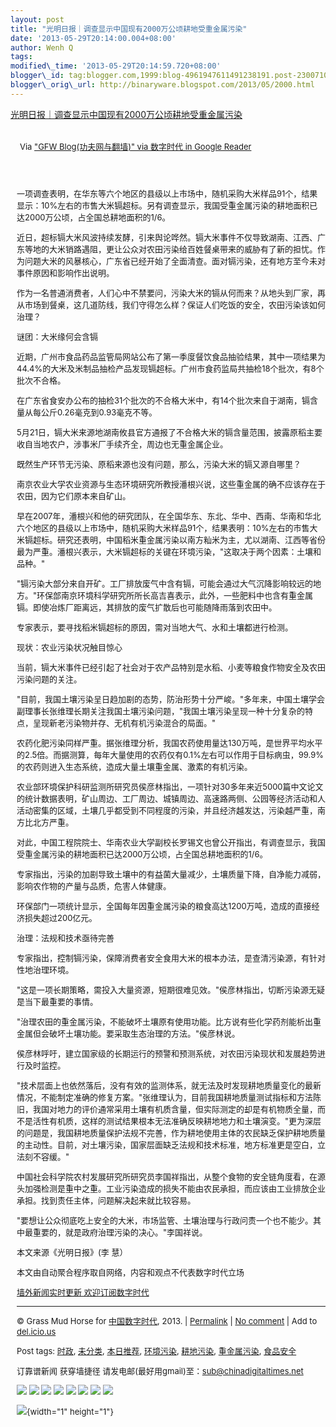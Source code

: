 ```yaml
--- 
layout: post 
title: "光明日报｜调查显示中国现有2000万公顷耕地受重金属污染" 
date: '2013-05-29T20:14:00.004+08:00' 
author: Wenh Q
tags:
modified\_time: '2013-05-29T20:14:59.720+08:00' 
blogger\_id: tag:blogger.com,1999:blog-4961947611491238191.post-2300710633239452818
blogger\_orig\_url: http://binaryware.blogspot.com/2013/05/2000.html
---
```

[光明日报｜调查显示中国现有2000万公顷耕地受重金属污染](http://feedproxy.google.com/~r/chinagfwblog/~3/9Mv9DGQ-Iec/)

<div style="margin: 10px; padding: 5px;">

<div style="font-size: 13px;">

Via ["GFW Blog(功夫网与翻墙)" via 数字时代 in Google
Reader](https://www.blogger.com/blogger.g?blogID=4961947611491238191)

</div>

</div>

<div style="font-size: 13px; padding: 15px 0 10px 10px;">

一项调查表明，在华东等六个地区的县级以上市场中，随机采购大米样品91个，结果显示：10%左右的市售大米镉超标。另有调查显示，我国受重金属污染的耕地面积已达2000万公顷，占全国总耕地面积的1/6。

近日，超标镉大米风波持续发酵，引来舆论哗然。镉大米事件不仅导致湖南、江西、广东等地的大米销路遇阻，更让公众对农田污染给百姓餐桌带来的威胁有了新的担忧。作为问题大米的风暴核心，广东省已经开始了全面清查。面对镉污染，还有地方至今未对事件原因和影响作出说明。

作为一名普通消费者，人们心中不禁要问，污染大米的镉从何而来？从地头到厂家，再从市场到餐桌，这几道防线，我们守得怎么样？保证人们吃饭的安全，农田污染该如何治理？

谜团：大米缘何会含镉

近期，广州市食品药品监管局网站公布了第一季度餐饮食品抽验结果，其中一项结果为44.4%的大米及米制品抽检产品发现镉超标。广州市食药监局共抽检18个批次，有8个批次不合格。

在广东省食安办公布的抽检31个批次的不合格大米中，有14个批次来自于湖南，镉含量从每公斤0.26毫克到0.93毫克不等。

5月21日，镉大米来源地湖南攸县官方通报了不合格大米的镉含量范围，披露原稻主要收自当地农户，涉事米厂手续齐全，周边也无重金属企业。

既然生产环节无污染、原稻来源也没有问题，那么，污染大米的镉又源自哪里？

南京农业大学农业资源与生态环境研究所教授潘根兴说，这些重金属的确不应该存在于农田，因为它们原本来自矿山。

早在2007年，潘根兴和他的研究团队，在全国华东、东北、华中、西南、华南和华北六个地区的县级以上市场中，随机采购大米样品91个，结果表明：10%左右的市售大米镉超标。研究还表明，中国稻米重金属污染以南方籼米为主，尤以湖南、江西等省份最为严重。潘根兴表示，大米镉超标的关键在环境污染，"这取决于两个因素：土壤和品种。"

"镉污染大部分来自开矿。工厂排放废气中含有镉，可能会通过大气沉降影响较远的地方。"环保部南京环境科学研究所所长高吉喜表示，此外，一些肥料中也含有重金属镉。即使冶炼厂距离远，其排放的废气扩散后也可能随降雨落到农田中。

专家表示，要寻找稻米镉超标的原因，需对当地大气、水和土壤都进行检测。

现状：农业污染状况触目惊心

当前，镉大米事件已经引起了社会对于农产品特别是水稻、小麦等粮食作物安全及农田污染问题的关注。

"目前，我国土壤污染呈日趋加剧的态势，防治形势十分严峻。"多年来，中国土壤学会副理事长张维理长期关注我国土壤污染问题，"我国土壤污染呈现一种十分复杂的特点，呈现新老污染物并存、无机有机污染混合的局面。"

农药化肥污染同样严重。据张维理分析，我国农药使用量达130万吨，是世界平均水平的2.5倍。而据测算，每年大量使用的农药仅有0.1%左右可以作用于目标病虫，99.9%的农药则进入生态系统，造成大量土壤重金属、激素的有机污染。

农业部环境保护科研监测所研究员侯彦林指出，一项针对30多年来近5000篇中文论文的统计数据表明，矿山周边、工厂周边、城镇周边、高速路两侧、公园等经济活动和人活动密集的区域，土壤几乎都受到不同程度的污染，并且经济越发达，污染越严重，南方比北方严重。

对此，中国工程院院士、华南农业大学副校长罗锡文也曾公开指出，有调查显示，我国受重金属污染的耕地面积已达2000万公顷，占全国总耕地面积的1/6。

专家指出，污染的加剧导致土壤中的有益菌大量减少，土壤质量下降，自净能力减弱，影响农作物的产量与品质，危害人体健康。

环保部门一项统计显示，全国每年因重金属污染的粮食高达1200万吨，造成的直接经济损失超过200亿元。

治理：法规和技术亟待完善

专家指出，控制镉污染，保障消费者安全食用大米的根本办法，是查清污染源，有针对性地治理环境。

"这是一项长期策略，需投入大量资源，短期很难见效。"侯彦林指出，切断污染源无疑是当下最重要的事情。

"治理农田的重金属污染，不能破坏土壤原有使用功能。比方说有些化学药剂能析出重金属但会破坏土壤功能。要采取生态治理的方法。"侯彦林说。

侯彦林呼吁，建立国家级的长期运行的预警和预测系统，对农田污染现状和发展趋势进行及时监控。

"技术层面上也依然落后，没有有效的监测体系，就无法及时发现耕地质量变化的最新情况，不能制定准确的修复方案。"张维理认为，目前我国耕地质量测试指标和方法陈旧，我国对地力的评价通常采用土壤有机质含量，但实际测定的却是有机物质全量，而不是活性有机质，这样的测试结果根本无法准确反映耕地地力和土壤演变。"更为深层的问题是，我国耕地质量保护法规不完善，作为耕地使用主体的农民缺乏保护耕地质量的主动性。目前，对土壤污染，国家层面缺乏法规和技术标准，地方标准更是空白，立法刻不容缓。"

中国社会科学院农村发展研究所研究员李国祥指出，从整个食物的安全链角度看，在源头加强检测是重中之重。工业污染造成的损失不能由农民承担，而应该由工业排放企业承担。找到责任主体，问题解决起来就比较容易。

"要想让公众彻底吃上安全的大米，市场监管、土壤治理与行政问责一个也不能少。其中最重要的，就是政府治理污染的决心。"李国祥说。

本文来源《光明日报》(李 慧）

本文由自动聚合程序取自网络，内容和观点不代表数字时代立场

[墙外新闻实时更新 欢迎订阅数字时代](http://eepurl.com/mstlf)




------------------------------------------------------------------------

© Grass Mud Horse for
[中国数字时代](https://kexueshangwang.info/chinese), 2013. |
[Permalink](https://kexueshangwang.info/chinese/2013/05/%E7%99%BD%E8%A1%AC%E8%A1%AB-%E8%B0%83%E6%9F%A5%E6%98%BE%E7%A4%BA%E4%B8%AD%E5%9B%BD%E7%8E%B0%E6%9C%892000%E4%B8%87%E5%85%AC%E9%A1%B7%E8%80%95%E5%9C%B0%E5%8F%97%E9%87%8D%E9%87%91%E5%B1%9E%E6%B1%A1/)
| [No
comment](https://kexueshangwang.info/chinese/2013/05/%E7%99%BD%E8%A1%AC%E8%A1%AB-%E8%B0%83%E6%9F%A5%E6%98%BE%E7%A4%BA%E4%B8%AD%E5%9B%BD%E7%8E%B0%E6%9C%892000%E4%B8%87%E5%85%AC%E9%A1%B7%E8%80%95%E5%9C%B0%E5%8F%97%E9%87%8D%E9%87%91%E5%B1%9E%E6%B1%A1/#comments)
| Add to
[del.icio.us](http://del.icio.us/post?url=https://kexueshangwang.info/chinese/2013/05/%E7%99%BD%E8%A1%AC%E8%A1%AB-%E8%B0%83%E6%9F%A5%E6%98%BE%E7%A4%BA%E4%B8%AD%E5%9B%BD%E7%8E%B0%E6%9C%892000%E4%B8%87%E5%85%AC%E9%A1%B7%E8%80%95%E5%9C%B0%E5%8F%97%E9%87%8D%E9%87%91%E5%B1%9E%E6%B1%A1/&title=%E5%85%89%E6%98%8E%E6%97%A5%E6%8A%A5%EF%BD%9C%E8%B0%83%E6%9F%A5%E6%98%BE%E7%A4%BA%E4%B8%AD%E5%9B%BD%E7%8E%B0%E6%9C%892000%E4%B8%87%E5%85%AC%E9%A1%B7%E8%80%95%E5%9C%B0%E5%8F%97%E9%87%8D%E9%87%91%E5%B1%9E%E6%B1%A1%E6%9F%93)

Post tags:
[时政](https://kexueshangwang.info/chinese/tag/%E6%97%B6%E6%94%BF/?category=19168),
[未分类](https://kexueshangwang.info/chinese/tag/%E6%9C%AA%E5%88%86%E7%B1%BB/?category=19168),
[本日推荐](https://kexueshangwang.info/chinese/tag/%E6%9C%AC%E6%97%A5%E6%8E%A8%E8%8D%90/?category=19168),
[环境污染](https://kexueshangwang.info/chinese/tag/%E7%8E%AF%E5%A2%83%E6%B1%A1%E6%9F%93/?category=19168),
[耕地污染](https://kexueshangwang.info/chinese/tag/%E8%80%95%E5%9C%B0%E6%B1%A1%E6%9F%93/?category=19168),
[重金属污染](https://kexueshangwang.info/chinese/tag/%E9%87%8D%E9%87%91%E5%B1%9E%E6%B1%A1%E6%9F%93/?category=19168),
[食品安全](https://kexueshangwang.info/chinese/tag/%E9%A3%9F%E5%93%81%E5%AE%89%E5%85%A8/?category=19168)

订靠谱新闻 获穿墙捷径
请发电邮(最好用gmail)至：sub@chinadigitaltimes.net

<div>

[![](http://feeds.feedburner.com/~ff/chinagfwblog?d=yIl2AUoC8zA)](http://feeds.feedburner.com/~ff/chinagfwblog?a=9Mv9DGQ-Iec:Cip-auU_fhs:yIl2AUoC8zA)
[![](http://feeds.feedburner.com/~ff/chinagfwblog?i=9Mv9DGQ-Iec:Cip-auU_fhs:-BTjWOF_DHI)](http://feeds.feedburner.com/~ff/chinagfwblog?a=9Mv9DGQ-Iec:Cip-auU_fhs:-BTjWOF_DHI)
[![](http://feeds.feedburner.com/~ff/chinagfwblog?i=9Mv9DGQ-Iec:Cip-auU_fhs:F7zBnMyn0Lo)](http://feeds.feedburner.com/~ff/chinagfwblog?a=9Mv9DGQ-Iec:Cip-auU_fhs:F7zBnMyn0Lo)
[![](http://feeds.feedburner.com/~ff/chinagfwblog?i=9Mv9DGQ-Iec:Cip-auU_fhs:V_sGLiPBpWU)](http://feeds.feedburner.com/~ff/chinagfwblog?a=9Mv9DGQ-Iec:Cip-auU_fhs:V_sGLiPBpWU)
[![](http://feeds.feedburner.com/~ff/chinagfwblog?d=qj6IDK7rITs)](http://feeds.feedburner.com/~ff/chinagfwblog?a=9Mv9DGQ-Iec:Cip-auU_fhs:qj6IDK7rITs)
[![](http://feeds.feedburner.com/~ff/chinagfwblog?d=l6gmwiTKsz0)](http://feeds.f%20%20%20eedburner.com/~ff/chinagfwblog?a=9Mv9DGQ-Iec:Cip-auU_fhs:l6gmwiTKsz0)
[![](http://feeds.feedburner.com/~ff/chinagfwblog?i=9Mv9DGQ-Iec:Cip-auU_fhs:gIN9vFwOqvQ)](http://feeds.feedburner.com/~ff/chinagfwblog?a=9Mv9DGQ-Iec:Cip-auU_fhs:gIN9vFwOqvQ)
[![](http://feeds.feedburner.com/~ff/chinagfwblog?d=TzevzKxY174)](http://feeds.feedburner.com/~ff/chinagfwblog?a=9Mv9DGQ-Iec:Cip-auU_fhs:TzevzKxY174)

</div>

![](http://feeds.feedburner.com/~r/chinagfwblog/~4/9Mv9DGQ-Iec){width="1"
height="1"}

</div>
